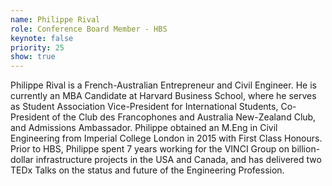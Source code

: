 ```yaml
---
name: Philippe Rival
role: Conference Board Member - HBS
keynote: false
priority: 25
show: true
---
```


Philippe Rival is a French-Australian Entrepreneur and Civil Engineer. He is currently an MBA Candidate at Harvard Business School, where he serves as Student Association Vice-President for International Students, Co-President of the Club des Francophones and Australia New-Zealand Club, and Admissions Ambassador. Philippe obtained an M.Eng in Civil Engineering from Imperial College London in 2015 with First Class Honours. Prior to HBS, Philippe spent 7 years working for the VINCI Group on billion-dollar infrastructure projects in the USA and Canada, and has delivered two TEDx Talks on the status and future of the Engineering Profession.
